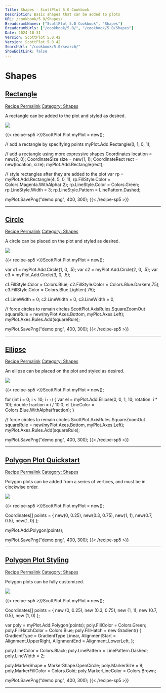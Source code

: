 ```yaml
---
Title: Shapes - ScottPlot 5.0 Cookbook
Description: Basic shapes that can be added to plots
URL: /cookbook/5.0/Shapes/
BreadcrumbNames: ["ScottPlot 5.0 Cookbook", "Shapes"]
BreadcrumbUrls: ["/cookbook/5.0/", "/cookbook/5.0/Shapes"]
Date: 2024-10-31
Version: ScottPlot 5.0.42
Version: ScottPlot 5.0.42
SearchUrl: "/cookbook/5.0/search/"
ShowEditLink: false
---
```


<h1>Shapes</h1>


<h2 style='border-bottom: 0;'><a href='/cookbook/5.0/Shapes/RectangleQuickstart'>Rectangle</a></h2>

<div class="d-flex mb-2">
<a class="btn btn-sm btn-primary me-1" href="/cookbook/5.0/Shapes/RectangleQuickstart">Recipe Permalink</a>
<a class="btn btn-sm btn-success me-1" href="/cookbook/5.0/Shapes">Category: Shapes</a>
</div>

A rectangle can be added to the plot and styled as desired.

[![](/cookbook/5.0/images/RectangleQuickstart.png?241031194635)](/cookbook/5.0/images/RectangleQuickstart.png?241031194635)

{{< recipe-sp5 >}}ScottPlot.Plot myPlot = new();

// add a rectangle by specifying points
myPlot.Add.Rectangle(0, 1, 0, 1);

// add a rectangle using more expressive shapes
Coordinates location = new(2, 0);
CoordinateSize size = new(1, 1);
CoordinateRect rect = new(location, size);
myPlot.Add.Rectangle(rect);

// style rectangles after they are added to the plot
var rp = myPlot.Add.Rectangle(4, 5, 0, 1);
rp.FillStyle.Color = Colors.Magenta.WithAlpha(.2);
rp.LineStyle.Color = Colors.Green;
rp.LineStyle.Width = 3;
rp.LineStyle.Pattern = LinePattern.Dashed;

myPlot.SavePng("demo.png", 400, 300);
{{< /recipe-sp5 >}}

<hr class='my-5 invisible'>



<h2 style='border-bottom: 0;'><a href='/cookbook/5.0/Shapes/CircleQuickstart'>Circle</a></h2>

<div class="d-flex mb-2">
<a class="btn btn-sm btn-primary me-1" href="/cookbook/5.0/Shapes/CircleQuickstart">Recipe Permalink</a>
<a class="btn btn-sm btn-success me-1" href="/cookbook/5.0/Shapes">Category: Shapes</a>
</div>

A circle can be placed on the plot and styled as desired.

[![](/cookbook/5.0/images/CircleQuickstart.png?241031194635)](/cookbook/5.0/images/CircleQuickstart.png?241031194635)

{{< recipe-sp5 >}}ScottPlot.Plot myPlot = new();

var c1 = myPlot.Add.Circle(1, 0, .5);
var c2 = myPlot.Add.Circle(2, 0, .5);
var c3 = myPlot.Add.Circle(3, 0, .5);

c1.FillStyle.Color = Colors.Blue;
c2.FillStyle.Color = Colors.Blue.Darken(.75);
c3.FillStyle.Color = Colors.Blue.Lighten(.75);

c1.LineWidth = 0;
c2.LineWidth = 0;
c3.LineWidth = 0;

// force circles to remain circles
ScottPlot.AxisRules.SquareZoomOut squareRule = new(myPlot.Axes.Bottom, myPlot.Axes.Left);
myPlot.Axes.Rules.Add(squareRule);

myPlot.SavePng("demo.png", 400, 300);
{{< /recipe-sp5 >}}

<hr class='my-5 invisible'>



<h2 style='border-bottom: 0;'><a href='/cookbook/5.0/Shapes/EllipseQuickstart'>Ellipse</a></h2>

<div class="d-flex mb-2">
<a class="btn btn-sm btn-primary me-1" href="/cookbook/5.0/Shapes/EllipseQuickstart">Recipe Permalink</a>
<a class="btn btn-sm btn-success me-1" href="/cookbook/5.0/Shapes">Category: Shapes</a>
</div>

An ellipse can be placed on the plot and styled as desired.

[![](/cookbook/5.0/images/EllipseQuickstart.png?241031194635)](/cookbook/5.0/images/EllipseQuickstart.png?241031194635)

{{< recipe-sp5 >}}ScottPlot.Plot myPlot = new();

for (int i = 0; i < 10; i++)
{
    var el = myPlot.Add.Ellipse(0, 0, 1, 10, rotation: i * 10);
    double fraction = i / 10.0;
    el.LineColor = Colors.Blue.WithAlpha(fraction);
}

// force circles to remain circles
ScottPlot.AxisRules.SquareZoomOut squareRule = new(myPlot.Axes.Bottom, myPlot.Axes.Left);
myPlot.Axes.Rules.Add(squareRule);

myPlot.SavePng("demo.png", 400, 300);
{{< /recipe-sp5 >}}

<hr class='my-5 invisible'>



<h2 style='border-bottom: 0;'><a href='/cookbook/5.0/Shapes/PolygonQuickstart'>Polygon Plot Quickstart</a></h2>

<div class="d-flex mb-2">
<a class="btn btn-sm btn-primary me-1" href="/cookbook/5.0/Shapes/PolygonQuickstart">Recipe Permalink</a>
<a class="btn btn-sm btn-success me-1" href="/cookbook/5.0/Shapes">Category: Shapes</a>
</div>

Polygon plots can be added from a series of vertices, and must be in clockwise order.

[![](/cookbook/5.0/images/PolygonQuickstart.png?241031194635)](/cookbook/5.0/images/PolygonQuickstart.png?241031194635)

{{< recipe-sp5 >}}ScottPlot.Plot myPlot = new();

Coordinates[] points =
{
    new(0,   0.25),
    new(0.3, 0.75),
    new(1,   1),
    new(0.7, 0.5),
    new(1,   0)
};

myPlot.Add.Polygon(points);

myPlot.SavePng("demo.png", 400, 300);
{{< /recipe-sp5 >}}

<hr class='my-5 invisible'>



<h2 style='border-bottom: 0;'><a href='/cookbook/5.0/Shapes/PolygonStyling'>Polygon Plot Styling</a></h2>

<div class="d-flex mb-2">
<a class="btn btn-sm btn-primary me-1" href="/cookbook/5.0/Shapes/PolygonStyling">Recipe Permalink</a>
<a class="btn btn-sm btn-success me-1" href="/cookbook/5.0/Shapes">Category: Shapes</a>
</div>

Polygon plots can be fully customized.

[![](/cookbook/5.0/images/PolygonStyling.png?241031194635)](/cookbook/5.0/images/PolygonStyling.png?241031194635)

{{< recipe-sp5 >}}ScottPlot.Plot myPlot = new();

Coordinates[] points =
{
    new (0, 0.25),
    new (0.3, 0.75),
    new (1, 1),
    new (0.7, 0.5),
    new (1, 0)
};

var poly = myPlot.Add.Polygon(points);
poly.FillColor = Colors.Green;
poly.FillHatchColor = Colors.Blue;
poly.FillHatch = new Gradient()
{
    GradientType = GradientType.Linear,
    AlignmentStart = Alignment.UpperRight,
    AlignmentEnd = Alignment.LowerLeft,
};

poly.LineColor = Colors.Black;
poly.LinePattern = LinePattern.Dashed;
poly.LineWidth = 2;

poly.MarkerShape = MarkerShape.OpenCircle;
poly.MarkerSize = 8;
poly.MarkerFillColor = Colors.Gold;
poly.MarkerLineColor = Colors.Brown;

myPlot.SavePng("demo.png", 400, 300);
{{< /recipe-sp5 >}}

<hr class='my-5 invisible'>


